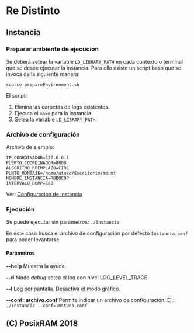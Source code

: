 # Re Distinto
## Instancia

### Preparar ambiente de ejecución
Se deberá setear la variable `LD_LIBRARY_PATH` en cada contexto o terminal que se desee ejecutar la instancia.
Para ello existe un script bash que se invoca de la siguiente manera:

```
source prepareEnvironment.sh
```

El script:

1. Elimina las carpetas de logs existentes.
2. Ejecuta el `make` para la instancia.
3. Setea la variable `LD_LIBRARY_PATH`.

### Archivo de configuración
Archivo de ejemplo:
```
IP_COORDINADOR=127.0.0.1
PUERTO_COORDINADOR=8000
ALGORITMO_REEMPLAZO=CIRC
PUNTO_MONTAJE=/home/utnso/Escritorio/mount
NOMBRE_INSTANCIA=ROBOCOP
INTERVALO_DUMP=180
```
Ver: [Configuración de Instancia](https://sisoputnfrba.gitbook.io/re-distinto/instancia#configuracion)

### Ejecución

Se puede ejecutar sin parámetros: `./Instancia`

En este caso busca el archivo de configuración por defecto `Instancia.conf` para poder levantarse.

#### Parámetros

**--help** Muestra la ayuda.

**--d** Modo _debug_ setea el log con nivel LOG_LEVEL_TRACE.

**--l** Log por pantalla. Desactiva el modo gráfico.

**--conf=archivo.conf** Permite indicar un archivo de configuración. Ej.: `./Instancia --conf=InstUno.conf`

## (C) PosixRAM 2018